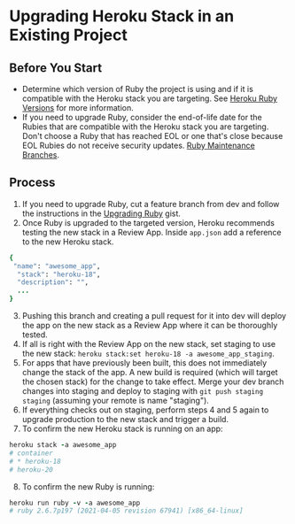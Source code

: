 # Upgrading Heroku Stack in an Existing Project

## Before You Start

- Determine which version of Ruby the project is using and if it is compatible with the Heroku stack you are targeting. See
  [Heroku Ruby Versions]([https://devcenter.heroku.com/articles/ruby-support#ruby-versions]) for more information.
- If you need to upgrade Ruby, consider the end-of-life date for the Rubies that are compatible with the Heroku stack you are targeting. Don't choose a Ruby that has reached EOL or one that's close because EOL Rubies do not receive security updates. [Ruby Maintenance Branches]([https://www.ruby-lang.org/en/downloads/branches/]).

## Process

1. If you need to upgrade Ruby, cut a feature branch from dev and follow the instructions in the [Upgrading Ruby]([https://github.com/LaunchPadLab/opex-public/blob/master/gists/upgrading-ruby.md]) gist.
2. Once Ruby is upgraded to the targeted version, Heroku recommends testing the new stack in a Review App. Inside `app.json` add a reference to the new Heroku stack.

```ruby
{
 "name": "awesome_app",
  "stack": "heroku-18",
  "description": "",
  ...
}
```

3. Pushing this branch and creating a pull request for it into dev will deploy the app on the new stack as a Review App where it can be thoroughly tested.
4. If all is right with the Review App on the new stack, set staging to use the new stack: `heroku stack:set heroku-18 -a awesome_app_staging`.
5. For apps that have previously been built, this does not immediately change the stack of the app. A new build is required (which will target the chosen stack) for the change to take effect. Merge your dev branch changes into staging and deploy to staging with `git push staging staging` (assuming your remote is name "staging").
6. If everything checks out on staging, perform steps 4 and 5 again to upgrade production to the new stack and trigger a build.
7. To confirm the new Heroku stack is running on an app:

```ruby
heroku stack -a awesome_app
# container
# * heroku-18
# heroku-20
```

8. To confirm the new Ruby is running:

```ruby
heroku run ruby -v -a awesome_app
# ruby 2.6.7p197 (2021-04-05 revision 67941) [x86_64-linux]
```
